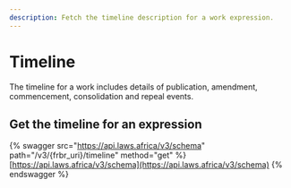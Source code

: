 ```yaml
---
description: Fetch the timeline description for a work expression.
---
```


# Timeline

The timeline for a work includes details of publication, amendment, commencement, consolidation and repeal events.

## Get the timeline for an expression

{% swagger src="https://api.laws.africa/v3/schema" path="/v3/{frbr_uri}/timeline" method="get" %}
[https://api.laws.africa/v3/schema](https://api.laws.africa/v3/schema)
{% endswagger %}

